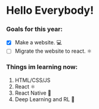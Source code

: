 
# Hello Everybody!


### Goals for this year:
- [X] Make a website. 💻 
- [ ] Migrate the website to react. ⚛

### Things im learning now:
1. HTML/CSS/JS 
2. React ⚛
3. React Native 📱
4. Deep Learning and RL 🤖
